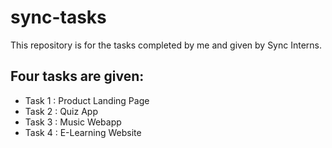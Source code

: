 # sync-tasks
This repository is for the tasks completed by me and given by Sync Interns.

## Four tasks are given:
- Task 1 : Product Landing Page
- Task 2 : Quiz App
- Task 3 : Music Webapp
- Task 4 : E-Learning Website
